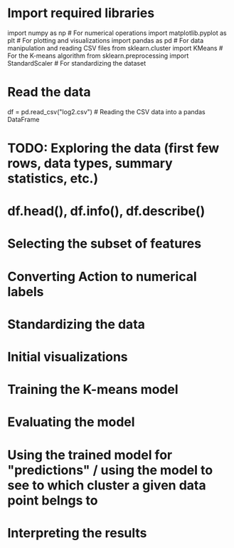 # Import required libraries
import numpy as np                  # For numerical operations
import matplotlib.pyplot as plt     # For plotting and visualizations
import pandas as pd                 # For data manipulation and reading CSV files
from sklearn.cluster import KMeans  # For the K-means algorithm
from sklearn.preprocessing import StandardScaler  # For standardizing the dataset

# Read the data
df = pd.read_csv("log2.csv")  # Reading the CSV data into a pandas DataFrame

# TODO: Exploring the data (first few rows, data types, summary statistics, etc.)
# df.head(), df.info(), df.describe()

# Selecting the subset of features

# Converting Action to numerical labels

# Standardizing the data

# Initial visualizations

# Training the K-means model

# Evaluating the model

# Using the trained model for "predictions" / using the model to see to which cluster a given data point belngs to

# Interpreting the results
